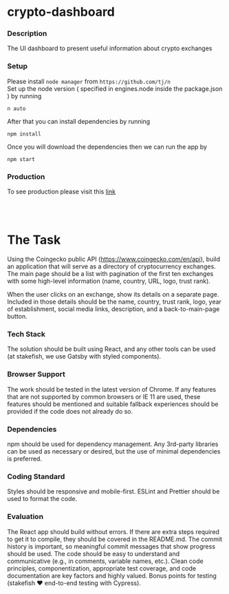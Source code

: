 # crypto-dashboard

### Description
The UI dashboard to present useful information about crypto exchanges

### Setup
Please install `node manager` from `https://github.com/tj/n` <br>
Set up the node version ( specified in engines.node inside the package.json ) by running
```
n auto
```
After that you can install dependencies by running
```
npm install
```
Once you will download the dependencies then we can run the app by
```
npm start
```

### Production
To see production please visit this [link](https://crypto-dashboard-sztadii.vercel.app)

<br />
<br />

# The Task
Using the Coingecko public API (https://www.coingecko.com/en/api),
build an application that will serve as a directory of cryptocurrency exchanges.
The main page should be a list with pagination of the first ten exchanges
with some high-level information (name, country, URL, logo, trust rank).

When the user clicks on an exchange, show its details on a separate page.
Included in those details should be the name, country, trust rank, logo, year of establishment,
social media links, description, and a back-to-main-page button.

### Tech Stack
The solution should be built using React, and any other tools can be used
(at stakefish, we use Gatsby with styled components).

### Browser Support
The work should be tested in the latest version of Chrome.
If any features that are not supported by common browsers or IE 11 are used,
these features should be mentioned and suitable fallback experiences should be provided
if the code does not already do so.

### Dependencies
npm should be used for dependency management.
Any 3rd-party libraries can be used as necessary or desired,
but the use of minimal dependencies is preferred.

### Coding Standard
Styles should be responsive and mobile-first. ESLint and Prettier should be used to format the code.

### Evaluation
The React app should build without errors. If there are extra steps required to get it to compile,
they should be covered in the README.md.
The commit history is important, so meaningful commit messages that show progress should be used.
The code should be easy to understand and communicative (e.g., in comments, variable names, etc.).
Clean code principles, componentization, appropriate test coverage,
and code documentation are key factors and highly valued.
Bonus points for testing (stakefish ❤️ end-to-end testing with Cypress).
